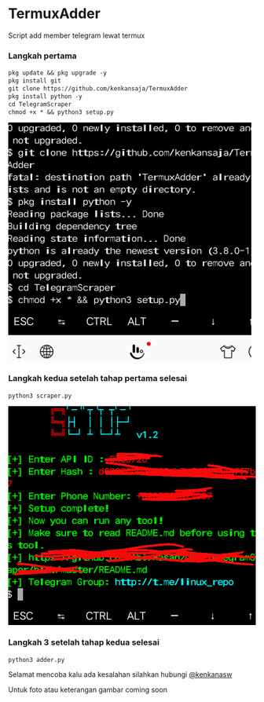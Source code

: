 # TermuxAdder
Script add member telegram lewat termux

### Langkah pertama

```
pkg update && pkg upgrade -y
pkg install git
git clone https://github.com/kenkansaja/TermuxAdder
pkg install python -y
cd TelegramScraper
chmod +x * && python3 setup.py
```
<img src="file/1.png"/>

### Langkah kedua setelah tahap pertama selesai

```
python3 scraper.py
```
<img src="file/2.png"/>

### Langkah 3 setelah tahap kedua selesai

```
python3 adder.py
```

Selamat mencoba kalu ada kesalahan silahkan hubungi
[@kenkanasw](t.me/kenkanasw)

Untuk foto atau keterangan gambar coming soon
